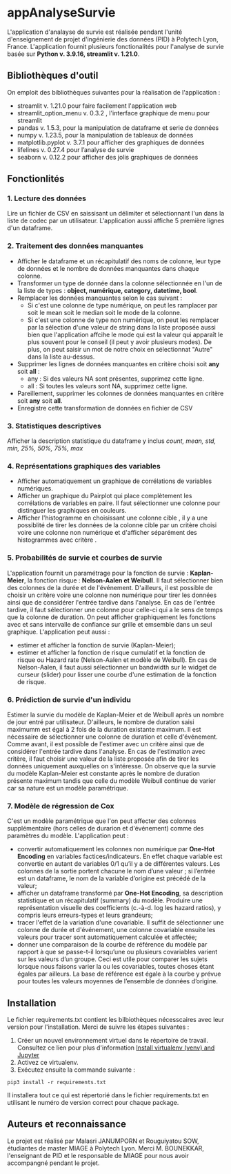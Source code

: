 # appAnalyseSurvie
L'application d'analayse de survie est réalisée pendant l'unité d'enseignement de projet d'ingénierie des données (PID) à Polytech Lyon, France. L'application fournit plusieurs fonctionalités pour l'analyse de survie basée sur **Python v. 3.9.16, streamlit v. 1.21.0**.

## Bibliothèques d'outil
On emploit des bibliothèques suivantes pour la réalisation de l'application :
- streamlit v. 1.21.0 pour faire facilement l'application web 
- streamlit_option_menu v. 0.3.2 , l'interface graphique de menu pour streamlit
- pandas v. 1.5.3, pour la manipulation de dataframe et serie de données
- numpy v. 1.23.5, pour la manipulation de tableaux de données
- matplotlib.pyplot v. 3.7.1 pour afficher des graphiques de données
- lifelines v. 0.27.4 pour l’analyse de survie 
- seaborn v. 0.12.2 pour afficher des jolis graphiques de données

## Fonctionlités
### 1. Lecture des données
  Lire un fichier de CSV en saissisant un délimiter et sélectionnant l'un dans la liste de codec par un utilisateur. L'application aussi affiche 5 première lignes d'un dataframe. 
### 2. Traitement des données manquantes
  - Afficher le dataframe et un récapitulatif des noms de colonne, leur type de données et le nombre de données manquantes dans chaque colonne. 
  - Transformer un type de donnée dans la colonne sélectionnée en l'un de la liste de types : **object, numérique, category, datetime, bool**. 
  - Remplacer les données manquantes selon le cas suivant :
     - Si c'est une colonne de type numérique, on peut les ramplacer par soit le mean soit le median soit le mode de la colonne.
     - Si c'est une colonne de type non numérique, on peut les remplacer par la sélection d'une valeur de string dans la liste proposée aussi bien que l'application          affcihe le mode qui est la valeur qui apparaît le plus souvent pour le conseil (il peut y avoir plusieurs modes). De plus, on peut saisir un mot de notre choix        en sélectionnat "Autre" dans la liste au-dessus.
  - Supprimer les lignes de données manquantes en critère choisi soit **any** soit **all** :
     - any : Si des valeurs NA sont présentes, supprimez cette ligne. 
     - all : Si toutes les valeurs sont NA, supprimez cette ligne.  
  - Pareillement, supprimer les colonnes de données manquantes en critère soit **any** soit **all**.
  - Enregistre cette transformation de données en fichier de CSV
### 3. Statistiques descriptives
   Afficher la description statistique du dataframe y inclus *count, mean, std, min, 25%, 50%, 75%, max*
### 4. Représentations graphiques des variables
  - Afficher automatiquement un graphique de corrélations de variables numériques.  
  - Afficher un graphique du Pairplot qui place complètement les corrélations de variables en paire. Il faut sélectionner une colonne pour distinguer les graphiques en     couleurs.
  - Afficher l'histogramme en choisissant une colonne cible , il y a une possiblité de tirer les données de la colonne cible par un critère choisi voire une colonne       non numérique et d'afficher séparément des histogrammes avec critère .
### 5. Probabilités de survie et courbes de survie
  L'application fournit un paramétrage pour la fonction de survie : **Kaplan-Meier**, la fonction risque : **Nelson-Aalen et Weibull**. Il faut sélectionner bien des     colonnes de la durée et de l'événement. D'ailleurs, il est possible de choisir un critère voire une colonne non numérique pour tirer les données ainsi que de           considérer l'entrée tardive dans l'analyse. En cas de l'entrée tardive, il faut sélectionner une colonne pour celle-ci qui a le sens de temps que la colonne de         duration. On peut afficher graphiquement les fonctions avec et sans intervalle de confiance sur grille et emsemble dans un seul graphique. L'application peut aussi :
  - estimer et afficher la fonction de survie (Kaplan-Meier);
  - estimer et afficher la fonction de risque cumulatif et la fonction de risque ou Hazard rate (Nelson-Aalen et modèle de Weibull). En cas de Nelson-Aalen, il faut       aussi sélectionner un bandwidth sur le widget de curseur (slider) pour lisser une courbe d'une estimation de la fonction de risque.
### 6. Prédiction de survie d'un individu
  Estimer la survie du modèle de Kaplan-Meier et de Weibull après un nombre de jour entré par utilisateur. D'ailleurs, le nombre de duration saisi maximumm est égal à   2 fois de la duration existante maximum. Il est nécessaire de sélectionner une colonne de duration et celle d'événement. Comme avant, il est possible de l'estimer     avec un critère ainsi que de considérer l'entrée tardive dans l'analyse. En cas de l'estimation avec critère, il faut choisir une valeur de la liste proposée afin de   tirer les données uniquement auxquelles on s'intéresse. On observe que la survie du modèle Kaplan-Meier est constante après le nombre de duration présente maximum     tandis que celle du modèle Weibull continue de varier car sa nature est un modèle paramétrique.

### 7. Modèle de régression de Cox
  C'est un modèle paramétrique que l'on peut affecter des colonnes supplémentaire (hors celles de durarion et d'événement) comme des paramètres du modèle.               L'application peut :
  - convertir automatiquement les colonnes non numérique par **One-Hot Encoding** en variables factices/indicateurs. En effet chaque variable est convertie en autant       de variables 0/1 qu’il y a de différentes valeurs. Les colonnes de la sortie portent chacune le nom d’une valeur ; si l’entrée est un dataframe, le nom de la           variable d’origine est précédé de la valeur;
  - afficher un dataframe transformé par **One-Hot Encoding**, sa description statistique et un récapitulatif (summary) du modèle. Produire une représentation visuelle     des coefficients (c.-à-d. log les hazard ratios), y compris leurs erreurs-types et leurs grandeurs;
  - tracer l'effet de la variation d'une covariable. Il suffit de sélectionner une colonne de durée et d'événement, une colonne covariable ensuite les valeurs pour         tracer sont automatiquement calculée et affectée; 
  - donner une comparaison de la courbe de référence du modèle par rapport à que se passe-t-il lorsqu’une ou plusieurs covariables varient sur les valeurs d’un groupe.     Ceci est utile pour comparer les sujets lorsque nous faisons varier la ou les covariables, toutes choses étant égales par ailleurs. La base de référence est égale     à la courbe y prévue pour toutes les valeurs moyennes de l’ensemble de données d’origine.

## Installation
Le fichier requirements.txt contient les bilbiothèques nécesscaires avec leur version  pour l'installation. Merci de suivre les étapes suivantes :
1. Créer un nouvel environnement virtuel dans le répertoire de travail. Consultez ce lien pour plus d'information [Install virtualenv (venv) and Jupyter
](https://docs.google.com/document/d/1g6A5vbniN2ZoFUWaHJD35t9qiXS9raJ14hlzK4qot7g/edit)
2. Activez ce virtualenv. 
3. Exécutez ensuite la commande suivante :
```
pip3 install -r requirements.txt
```
  Il installera tout ce qui est répertorié dans le fichier requirements.txt en utilisant le numéro de version correct pour chaque package.

## Auteurs et reconnaissance
Le projet est réalisé par Malasri JANUMPORN et Rouguiyatou SOW, étudiantes de master MIAGE à Polytech Lyon. Merci M. BOUNEKKAR, l'enseignant de PID et le responsable de MIAGE pour nous avoir accompangné pendant le projet.
